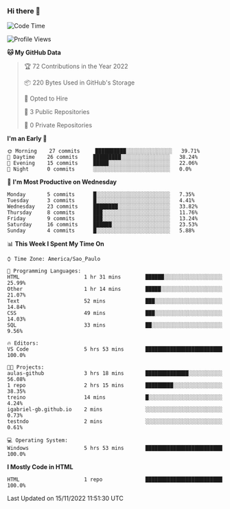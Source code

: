 ### Hi there 👋

<!--
**igabriel-gb/igabriel-gb** is a ✨ _special_ ✨ repository because its `README.md` (this file) appears on your GitHub profile.

Here are some ideas to get you started:

- 🔭 I’m currently working on ...
- 🌱 I’m currently learning ...
- 👯 I’m looking to collaborate on ...
- 🤔 I’m looking for help with ...
- 💬 Ask me about ...
- 📫 How to reach me: ...
- 😄 Pronouns: ...
- ⚡ Fun fact: ...
-->

<!--START_SECTION:waka-->
![Code Time](http://img.shields.io/badge/Code%20Time-7%20hrs%2014%20mins-blue)

![Profile Views](http://img.shields.io/badge/Profile%20Views-84-blue)

**🐱 My GitHub Data** 

> 🏆 72 Contributions in the Year 2022
 > 
> 📦 220 Bytes Used in GitHub's Storage 
 > 
> 💼 Opted to Hire
 > 
> 📜 3 Public Repositories 
 > 
> 🔑 0 Private Repositories  
 > 
**I'm an Early 🐤** 

```text
🌞 Morning    27 commits     ██████████░░░░░░░░░░░░░░░   39.71% 
🌇 Daytime    26 commits     █████████░░░░░░░░░░░░░░░░   38.24% 
🌃 Evening    15 commits     █████░░░░░░░░░░░░░░░░░░░░   22.06% 
🌙 Night      0 commits      ░░░░░░░░░░░░░░░░░░░░░░░░░   0.0%

```
📅 **I'm Most Productive on Wednesday** 

```text
Monday       5 commits      █░░░░░░░░░░░░░░░░░░░░░░░░   7.35% 
Tuesday      3 commits      █░░░░░░░░░░░░░░░░░░░░░░░░   4.41% 
Wednesday    23 commits     ████████░░░░░░░░░░░░░░░░░   33.82% 
Thursday     8 commits      ███░░░░░░░░░░░░░░░░░░░░░░   11.76% 
Friday       9 commits      ███░░░░░░░░░░░░░░░░░░░░░░   13.24% 
Saturday     16 commits     ██████░░░░░░░░░░░░░░░░░░░   23.53% 
Sunday       4 commits      █░░░░░░░░░░░░░░░░░░░░░░░░   5.88%

```


📊 **This Week I Spent My Time On** 

```text
⌚︎ Time Zone: America/Sao_Paulo

💬 Programming Languages: 
HTML                     1 hr 31 mins        ██████░░░░░░░░░░░░░░░░░░░   25.99% 
Other                    1 hr 14 mins        █████░░░░░░░░░░░░░░░░░░░░   21.07% 
Text                     52 mins             ███░░░░░░░░░░░░░░░░░░░░░░   14.84% 
CSS                      49 mins             ███░░░░░░░░░░░░░░░░░░░░░░   14.03% 
SQL                      33 mins             ██░░░░░░░░░░░░░░░░░░░░░░░   9.56%

🔥 Editors: 
VS Code                  5 hrs 53 mins       █████████████████████████   100.0%

🐱‍💻 Projects: 
aulas-github             3 hrs 18 mins       ██████████████░░░░░░░░░░░   56.08% 
1 repo                   2 hrs 15 mins       █████████░░░░░░░░░░░░░░░░   38.35% 
treino                   14 mins             █░░░░░░░░░░░░░░░░░░░░░░░░   4.24% 
igabriel-gb.github.io    2 mins              ░░░░░░░░░░░░░░░░░░░░░░░░░   0.73% 
testndo                  2 mins              ░░░░░░░░░░░░░░░░░░░░░░░░░   0.61%

💻 Operating System: 
Windows                  5 hrs 53 mins       █████████████████████████   100.0%

```

**I Mostly Code in HTML** 

```text
HTML                     1 repo              █████████████████████████   100.0%

```



 Last Updated on 15/11/2022 11:51:30 UTC
<!--END_SECTION:waka-->
